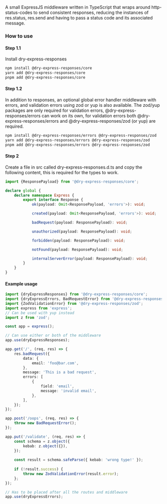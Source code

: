 A small ExpressJS middleware written in TypeScript that wraps around
http-status-codes to send consistent responses, reducing the instances
of
res.status, res.send and having to pass a status code and
its associated message.

### How to use

#### Step 1.1

Install dry-express-responses

```bash
npm install @dry-express-responses/core
yarn add @dry-express-responses/core
pnpm add @dry-express-responses/core
```

#### Step 1.2

In addition to responses, an optional global error handler middleware with errors, and validation errors using zod or yup is also available. The zod/yup packages are only required for validation errors, @dry-express-responses/errors can work on its own, for validation errors both @dry-express-responses/errors and @dry-express-responses/zod (or yup) are required.

```bash
npm install @dry-express-responses/errors @dry-express-responses/zod
yarn add @dry-express-responses/errors @dry-express-responses/zod
pnpm add @dry-express-responses/errors @dry-express-responses/zod
```

#### Step 2

Create a file in src called dry-express-responses.d.ts and copy the
following content, this is required for the types to work.

```typescript
import {ResponsePayload} from '@dry-express-responses/core';

declare global {
	declare namespace Express {
		export interface Response {
			ok(payload: Omit<ResponsePayload, 'errors'>): void;

			created(payload: Omit<ResponsePayload, 'errors'>): void;

			badRequest(payload: ResponsePayload): void;

			unauthorized(payload: ResponsePayload): void;

			forbidden(payload: ResponsePayload): void;

			notFound(payload: ResponsePayload): void;

			internalServerError(payload: ResponsePayload): void;
		}
	}
}
```

#### Example usage

```typescript
import {dryExpressResponses} from '@dry-express-responses/core';
import {dryExpressErrors, BadRequestError} from '@dry-express-responses/errors';
import {ZodValidationError} from '@dry-express-responses/zod';
import express from 'express';
// Can be used with yup instead
import z from 'zod';

const app = express();

// Can use either or both of the middleware
app.use(dryExpressResponses);

app.get('/', (req, res) => {
	res.badRequest({
		data: {
			email: 'foo@bar.com',
		},
		message: 'This is a bad request',
		errors: [
			{
				field: 'email',
				message: 'invalid email',
			},
		],
	});
});

app.post('/oops', (req, res) => {
	throw new BadRequestError();
});

app.put('/validate', (req, res) => {
	const schema = z.object({
		kebab: z.object({}),
	});
	
	const result = schema.safeParse({ kebab: 'wrong type!' });
	
	if (!result.success) {
		throw new ZodValidationError(result.error);
	};
});

// Has to be placed after all the routes and middleware
app.use(dryExpressErrors);
```
